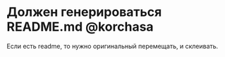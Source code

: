 # Должен генерироваться README.md @korchasa

Если есть readme, то нужно оригинальный перемещать, и склеивать.
